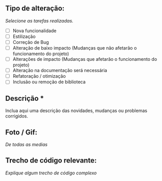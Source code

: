 ## Tipo de alteração:

*Selecione as tarefas realizadas.*

- [ ] Nova funcionalidade
- [ ] Estilização
- [ ] Correção de Bug
- [ ] Alteração de baixo impacto (Mudanças que não afetarão o funcionamento do projeto)
- [ ] Alterações de impacto (Mudanças que afetarão o funcionamento do projeto)
- [ ] Alteração na documentação será necessária
- [ ] Refatoração / otimização
- [ ] Inclusão ou remoção de biblioteca

## Descrição *

Inclua aqui uma descrição das novidades, mudanças ou problemas corrigidos.


## Foto / Gif: 

*De todas as medias*

## Trecho de código relevante:

*Explique algum trecho de código complexo*
